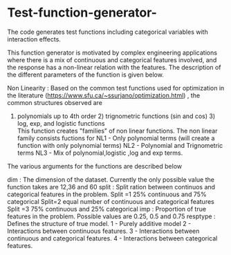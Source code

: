 # Test-function-generator-
The code generates test functions including categorical variables with interaction effects. 

This function generator is motivated by complex engineering applications where there is a mix of continuous and categorical features involved, and the response has a non-linear relation with the features. The description of the different parameters of the function is given below. <br />

Non Linearity : Based on the common test functions used for optimization in the literature (https://www.sfu.ca/~ssurjano/optimization.html) , the common structures observed are <br />
1) polynomials up to 4th order   2) trignometric functions (sin and cos)   3) log, exp, and logistic functions <br />
This function creates "families" of non linear functions. The non linear family consists fuctions for 
NL1 - Only polynomial terms (will create a function with only polynomial terms)
NL2 - Polynomial and Trignometric terms
NL3 - Mix of polynomial,logistic ,log and exp terms.

The various arguments for the functions are described below

dim : The dimension of the dataset. Currently the only possible value the function takes are 12,36 and 60
split : Split ration between continuos and categorical features in the problem. 
       Split =1 25% continuous and 75% categorical
       Split=2  equal number of continuous and categorical features
       Split =3 75% continuous and 25% categorical
imp : Proportion of true features in the problem. Possible values are 0.25, 0.5 and 0.75
resptype : Defines the structure of true model. 
          1 - Purely additive model
          2 - Interactions between continuous features.
          3 - Interactions between continuous and categorical features.
          4 - Interactions between categorical features. 





